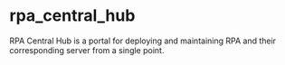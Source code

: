 # rpa_central_hub
RPA Central Hub is a portal for deploying and maintaining RPA and their corresponding server from a single point.
